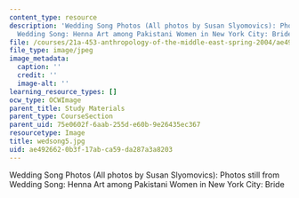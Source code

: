 ```yaml
---
content_type: resource
description: 'Wedding Song Photos (All photos by Susan Slyomovics): Photos still from
  Wedding Song: Henna Art among Pakistani Women in New York City: Bride'
file: /courses/21a-453-anthropology-of-the-middle-east-spring-2004/ae4926620b3f17abca59da287a3a8203_wedsong5.jpg
file_type: image/jpeg
image_metadata:
  caption: ''
  credit: ''
  image-alt: ''
learning_resource_types: []
ocw_type: OCWImage
parent_title: Study Materials
parent_type: CourseSection
parent_uid: 75e0602f-6aab-255d-e60b-9e26435ec367
resourcetype: Image
title: wedsong5.jpg
uid: ae492662-0b3f-17ab-ca59-da287a3a8203
---
```

Wedding Song Photos (All photos by Susan Slyomovics): Photos still from Wedding Song: Henna Art among Pakistani Women in New York City: Bride

